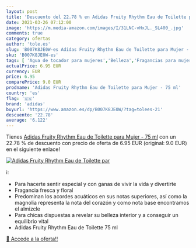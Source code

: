 ```yaml
---
layout: post
title: 'Descuento del 22.78 % en Adidas Fruity Rhythm Eau de Toilette par'
date: 2021-03-26 07:12:00
image: 'https://m.media-amazon.com/images/I/31LNC-vHxJL._SL400_.jpg'
comments: true
category: ofertas
author: 'tole.es'
slug: 'B007K8JE0W-es Adidas Fruity Rhythm Eau de Toilette para Mujer - 75 ml'
sku: 'B007K8JE0W-es'
tags: [ 'Agua de tocador para mujeres','Belleza','Fragancias para mujeres','Perfumes y fragancias','adidas','de','eau','toilette', ]
actualPrice: 6.95 EUR
currency: EUR
price: 6.95
comparePrice: 9.0 EUR
prodname: 'Adidas Fruity Rhythm Eau de Toilette para Mujer - 75 ml'
country: 'es'
flag: '🇪🇸'
brand: 'adidas'
buyurl: 'https://www.amazon.es/dp/B007K8JE0W/?tag=tolees-21'
descuento: '22.78'
average: '6.122'
---
```


Tienes [Adidas Fruity Rhythm Eau de Toilette para Mujer - 75 ml](https://www.amazon.es/dp/B007K8JE0W/?tag=tolees-21) con un 22.78 % de descuento con precio de oferta de 6.95 EUR (original: 9.0 EUR) en el siguiente enlace!

[![Adidas Fruity Rhythm Eau de Toilette par](https://m.media-amazon.com/images/I/31LNC-vHxJL._SL400_.jpg)](https://www.amazon.es/dp/B007K8JE0W/?tag=tolees-21)

ℹ️:

- Para hacerte sentir especial y con ganas de vivir la vida y divertirte
- Fragancia fresca y floral
- Predominan los acordes acuáticos en sus notas superiores, así como la magnolia representa la nota del corazón y como nota base encontramos el almizcle
- Para chicas dispuestas a revelar su belleza interior y a conseguir un equilibrio vital
- Adidas Fruity Rhythm Eau de Toilette 75 ml

[🛒 Accede a la oferta!!](https://www.amazon.es/dp/B007K8JE0W/?tag=tolees-21)
